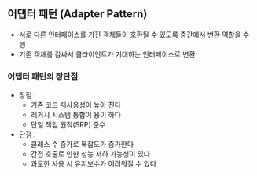 ## 어댑터 패턴 (Adapter Pattern)

- 서로 다른 인터페이스를 가진 객체들이 호환될 수 있도록 중간에서 변환 역할을 수행
- 기존 객체를 감싸서 클라이언트가 기대하는 인터페이스로 변환

### 어댑터 패턴의 장단점

- 장점 :
    - 기존 코드 재사용성이 높아 진다
    - 레거시 시스템 통합이 용이 하다
    - 단일 책임 원칙(SRP) 준수
- 단점 :
    - 클래스 수 증가로 복잡도가 증가한다
    - 간접 호출로 인한 성능 저하 가능성이 있다
    - 과도한 사용 시 유지보수가 어려워질 수 있다
